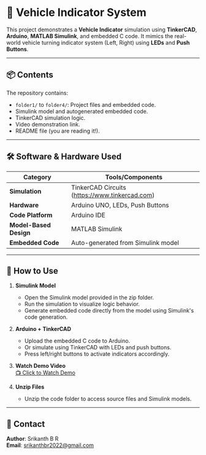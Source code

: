# 🚗 Vehicle Indicator System

This project demonstrates a **Vehicle Indicator** simulation using **TinkerCAD**, **Arduino**, **MATLAB Simulink**, and embedded C code. It mimics the real-world vehicle turning indicator system (Left, Right) using **LEDs** and **Push Buttons**.

---

## 📦 Contents

The repository contains:

- `folder1/` to `folder4/`: Project files and embedded code.
- Simulink model and autogenerated embedded code.
- TinkerCAD simulation logic.
- Video demonstration link.
- README file (you are reading it!).

---

## 🛠️ Software & Hardware Used

| Category     | Tools/Components                          |
|--------------|-------------------------------------------|
| **Simulation**   | TinkerCAD Circuits (https://www.tinkercad.com) |
| **Hardware**     | Arduino UNO, LEDs, Push Buttons        |
| **Code Platform**| Arduino IDE                            |
| **Model-Based Design** | MATLAB Simulink                  |
| **Embedded Code**| Auto-generated from Simulink model     |

---

## 📂 How to Use

1. **Simulink Model**  
   - Open the Simulink model provided in the zip folder.
   - Run the simulation to visualize logic behavior.
   - Generate embedded code directly from the model using Simulink's code generation.

2. **Arduino + TinkerCAD**  
   - Upload the embedded C code to Arduino.
   - Or simulate using TinkerCAD with LEDs and push buttons.
   - Press left/right buttons to activate indicators accordingly.

3. **Watch Demo Video**  
   [📺 Click to Watch Demo](https://drive.google.com/file/d/1ar1Ibq0VO6g5VpCZVV0x7luqcQ4CKHU0/view?usp=sharing)

4. **Unzip Files**  
   - Unzip the code folder to access source files and Simulink models.

---

## 📧 Contact

**Author**: Srikanth B R  
**Email**: [srikanthbr2022@gmail.com](mailto:srikanthbr2022@gmail.com)
